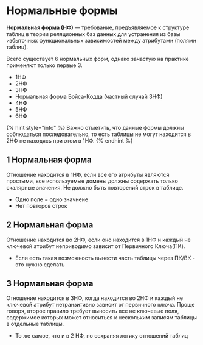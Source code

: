 # Нормальные формы

**Нормальная форма (НФ)** — требование, предъявляемое к структуре таблиц в теории реляционных баз данных для устранения из базы избыточных функциональных зависимостей между атрибутами (полями таблиц).

Всего существует 6 нормальных форм, однако зачастую на практике применяют только первые 3.

* 1НФ
* 2НФ
* 3НФ
* Нормальная форма Бойса-Кодда (частный случай 3НФ)
* 4НФ
* 5НФ
* 6НФ

{% hint style="info" %}
Важно отметить, что данные формы должны соблюдаться последовательно, то есть таблицы не могут находится в 2НФ не находясь при этом в 1НФ.
{% endhint %}

## 1 Нормальная форма

Отношение находится в 1НФ, если все его атрибуты являются простыми, все используемые домены должны содержать только скалярные значения. Не должно быть повторений строк в таблице.

* Одно поле = одно значнеие
* Нет повторов строк

## 2 Нормальная форма

Отношение находится во 2НФ, если оно находится в 1НФ и каждый не ключевой атрибут неприводимо зависит от Первичного Ключа(ПК).

* Если есть такая возможность вынести часть таблицы через ПК/ВК - это нужно сделать

## 3 Нормальная форма

Отношение находится в 3НФ, когда находится во 2НФ и каждый не ключевой атрибут нетранзитивно зависит от первичного ключа. Проще говоря, второе правило требует выносить все не ключевые поля, содержимое которых может относиться к нескольким записям таблицы в отдельные таблицы.

* То же самое, что и в 2 НФ, но сохраняя логику отношений таблиц&#x20;

